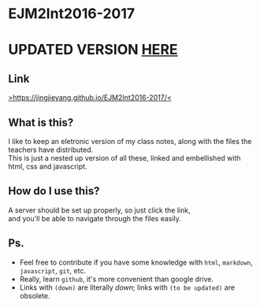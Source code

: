 # EJM2Int2016-2017

# UPDATED VERSION [HERE](https://github.com/TrakJohnson/ejm-classes)

## Link
[>https://jingjieyang.github.io/EJM2Int2016-2017/<](https://jingjieyang.github.io/EJM2Int2016-2017/)
## What is this?

I like to keep an eletronic version of my class notes, along with the files the teachers have distributed.  
This is just a nested up version of all these, linked and embellished with html, css and javascript.  

## How do I use this?

A server should be set up properly, so just click the link,  
and you'll be able to navigate through the files easily.  


## Ps.  

- Feel free to contribute if you have some knowledge with `html`, `markdown`, `javascript`, `git`, etc.
- Really, learn `github`, it's more convenient than google drive.
- Links with `(down)` are literally *down*; links with `(to be updated)` are obsolete. 
